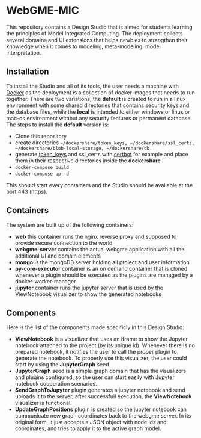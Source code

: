 # WebGME-MIC
This repository contains a Design Studio that is aimed for students learning the principles of Model Integrated Computing. The deployment collects several domains and UI extensions that helps newbies to strangthen their knowledge when it comes to modeling, meta-modeling, model interpretation.
## Installation
To install the Studio and all of its tools, the user needs a machine with [Docker](https://www.docker.com/) as the deployment is a collection of docker images that needs to run together. There are two variations, the __default__ is created to run in a linux environment with some shared directories that contains security keys and the database files, while the __local__ is intended to either windows or linux or mac-os environment without any security features or permanent database. The steps to install the __default__ version is:
- Clone this repository
- create directories ```~/dockershare/token_keys, ~/dockershare/ssl_certs, ~/dockershare/blob-local-storage, ~/dockershare/db```
- generate [token_keys](https://github.com/webgme/webgme/wiki/Users-and-Authentication) and ssl_certs with [certbot](https://certbot.eff.org/) for example and place them in their respective directories inside the __dockershare__
- ```docker-compose build```
- ```docker-compose up -d```

This should start every containers and the Studio should be available at the port 443 (https).
## Containers
The system are built up of the following containers:
- __web__ this container runs the nginx reverse proxy and supposed to provide secure connection to the world
- __webgme-server__ contains the actual webgme application with all the additional UI and domain elements
- __mongo__ is the mongoDB server holding all project and user information
- __py-core-executor__ container is an on demand container that is cloned whenever a plugin should be executed as the plugins are managed by a docker-worker-manager
- __jupyter__ container runs the jupyter server that is used by the ViewNotebook visualizer to show the generated notebooks
## Components
Here is the list of the components made specificly in this Design Studio:
- __ViewNotebook__ is a visualizer that uses an iframe to show the Jupyter notebook attached to the project (by its unique id). Whenever there is no prepared notebook, it notifies the user to call the proper plugin to generate the notebook. To properly use this visualizer, the user could start by using the __JupyterGraph__ seed.
- __JupyterGraph__ seed is a simple graph domain that has the visualizers and plugins configured, so the user can start easily with Jupyter notebook cooperation scenarios.
- __SendGraphToJupyter__ plugin generates a jupyter notebook and send uploads it to the server, after successfull execution, the __ViewNotebook__ visualizer is functional.
- __UpdateGraphPositions__ plugin is created so the jupyter notebook can communicate new graph coordinates back to the webgme server. In its original form, it just accepts a JSON object with node ids and coordinates, and tries to apply it to the active graph model.